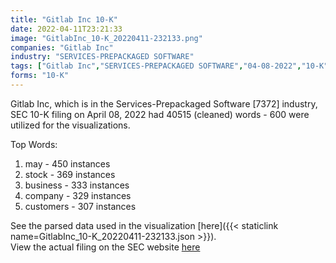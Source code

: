 ```yaml
---
title: "Gitlab Inc 10-K"
date: 2022-04-11T23:21:33
image: "GitlabInc_10-K_20220411-232133.png"
companies: "Gitlab Inc"
industry: "SERVICES-PREPACKAGED SOFTWARE"
tags: ["Gitlab Inc","SERVICES-PREPACKAGED SOFTWARE","04-08-2022","10-K"]
forms: "10-K"
---
```

Gitlab Inc, which is in the Services-Prepackaged Software [7372] industry, SEC 10-K filing on April 08, 2022 had 40515 (cleaned) words - 600 were utilized for the visualizations.

Top Words:
1. may - 450 instances
2. stock - 369 instances
3. business - 333 instances
4. company - 329 instances
5. customers - 307 instances


See the parsed data used in the visualization [here]({{< staticlink name=GitlabInc_10-K_20220411-232133.json >}}).  
View the actual filing on the SEC website [here](https://www.sec.gov/Archives/edgar/data/1653482/0001628280-22-008836.txt)